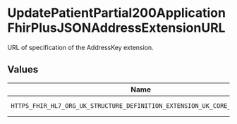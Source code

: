 # UpdatePatientPartial200ApplicationFhirPlusJSONAddressExtensionURL

URL of specification of the AddressKey extension.


## Values

| Name                                                                       | Value                                                                      |
| -------------------------------------------------------------------------- | -------------------------------------------------------------------------- |
| `HTTPS_FHIR_HL7_ORG_UK_STRUCTURE_DEFINITION_EXTENSION_UK_CORE_ADDRESS_KEY` | https://fhir.hl7.org.uk/StructureDefinition/Extension-UKCore-AddressKey    |